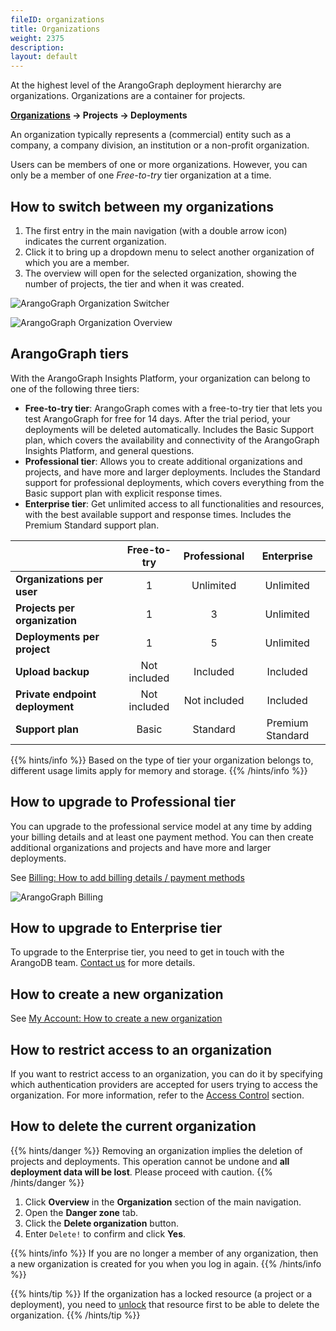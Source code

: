 ```yaml
---
fileID: organizations
title: Organizations
weight: 2375
description: 
layout: default
---
```

At the highest level of the ArangoGraph deployment hierarchy are organizations.
Organizations are a container for projects.

**<u>Organizations</u> → Projects → Deployments**

An organization typically represents a (commercial) entity such as a company,
a company division, an institution or a non-profit organization.

Users can be members of one or more organizations. However, you can only be a
member of one _Free-to-try_ tier organization at a time.

## How to switch between my organizations

1. The first entry in the main navigation (with a double arrow icon) indicates
   the current organization.
2. Click it to bring up a dropdown menu to select another organization of which you
   are a member.
3. The overview will open for the selected organization, showing the number of
   projects, the tier and when it was created.

![ArangoGraph Organization Switcher](images/oasis-organization-switcher.png)

![ArangoGraph Organization Overview](images/arangograph-organization-overview.png)

## ArangoGraph tiers

With the ArangoGraph Insights Platform, your organization can belong to one of the following three tiers:

- **Free-to-try tier**: ArangoGraph comes with a free-to-try tier that lets
you test ArangoGraph for free for 14 days. After the trial period,
your deployments will be deleted automatically. Includes the Basic Support plan,
which covers the availability and connectivity of the ArangoGraph Insights Platform, and general questions.
- **Professional tier**: Allows you to create additional organizations and
projects, and have more and larger deployments. Includes the Standard support for
professional deployments, which covers everything from the Basic support plan
with explicit response times.
- **Enterprise tier**: Get unlimited access to all functionalities and resources,
with the best available support and response times. Includes the Premium Standard
support plan.

| &nbsp;| Free-to-try  | Professional  | Enterprise  |
|-------|:--------------:|:---------------:|:-------------:|
| **Organizations per user** | 1 | Unlimited | Unlimited |
| **Projects per organization** | 1 | 3 | Unlimited |
| **Deployments per project** | 1 | 5 | Unlimited |
| **Upload backup** | Not included | Included | Included |
| **Private endpoint deployment** | Not included | Not included | Included |
| **Support plan** | Basic | Standard | Premium Standard |

{{% hints/info %}}
Based on the type of tier your organization belongs to, different usage
limits apply for memory and storage.
{{% /hints/info %}}

## How to upgrade to Professional tier

You can upgrade to the professional service model at any time by adding
your billing details and at least one payment method. You can then create
additional organizations and projects and have more and larger deployments.

See [Billing: How to add billing details / payment methods](billing)

![ArangoGraph Billing](images/arangograph-billing.png)

## How to upgrade to Enterprise tier

To upgrade to the Enterprise tier, you need to get in touch with the ArangoDB
team. [Contact us](https://www.arangodb.com/contact/) for more details.

## How to create a new organization

See [My Account: How to create a new organization](../my-account#how-to-create-a-new-organization)

## How to restrict access to an organization

If you want to restrict access to an organization, you can do it by specifying which authentication providers are accepted for users trying to access the organization. For more information, refer to the [Access Control](../access-control#restricting-access-to-organizations) section.

## How to delete the current organization

{{% hints/danger %}}
Removing an organization implies the deletion of projects and deployments.
This operation cannot be undone and **all deployment data will be lost**.
Please proceed with caution.
{{% /hints/danger %}}

1. Click **Overview** in the **Organization** section of the main navigation.
2. Open the **Danger zone** tab.
3. Click the **Delete organization** button.
4. Enter `Delete!` to confirm and click **Yes**.

{{% hints/info %}}
If you are no longer a member of any organization, then a new organization is
created for you when you log in again.
{{% /hints/info %}}

{{% hints/tip %}}
If the organization has a locked resource (a project or a deployment), you need to [unlock](../access-control#locked-resources)
that resource first to be able to delete the organization.
{{% /hints/tip %}}
